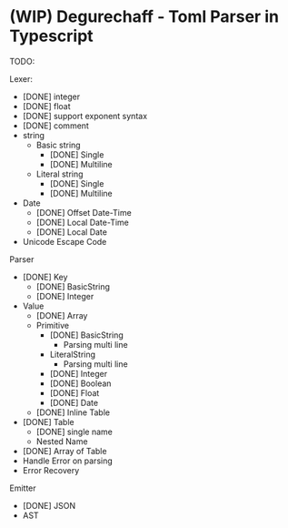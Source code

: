(WIP) Degurechaff - Toml Parser in Typescript
=================

TODO:

Lexer:
- [DONE] integer
- [DONE] float
- [DONE] support exponent syntax
- [DONE] comment
- string
  - Basic string
    - [DONE] Single
    - [DONE] Multiline
  - Literal string
    - [DONE] Single
    - [DONE] Multiline
- Date
  - [DONE] Offset Date-Time
  - [DONE] Local Date-Time
  - [DONE] Local Date
- Unicode Escape Code

Parser
- [DONE] Key
  - [DONE] BasicString
  - [DONE] Integer
- Value
  - [DONE] Array
  - Primitive
    - [DONE] BasicString
      - Parsing multi line
    - LiteralString
      - Parsing multi line
    - [DONE] Integer
    - [DONE] Boolean
    - [DONE] Float
    - [DONE] Date
  - [DONE] Inline Table
- [DONE] Table
  - [DONE] single name
  - Nested Name
- [DONE] Array of Table
- Handle Error on parsing
- Error Recovery

Emitter
- [DONE] JSON
- AST
